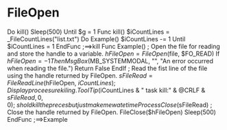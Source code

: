 # FileOpen
 Do     kill()     Sleep(500) Until $g = 1  Func kill()     $iCountLines = _FileCountLines("list.txt")     Do         Example()         $iCountLines -= 1     Until $iCountLines = 1 EndFunc   ;==>kill  Func Example()     ; Open the file for reading and store the handle to a variable.     $hFileOpen = FileOpen($file, $FO_READ)     If $hFileOpen = -1 Then         MsgBox($MB_SYSTEMMODAL, "", "An error occurred when reading the file.")         Return False     EndIf      ; Read the fist line of the file using the handle returned by FileOpen.     $sFileRead = FileReadLine($hFileOpen, $iCountLines)      ; Display procees ure kiling.     ToolTip($iCountLines &amp; " task kill:" &amp; @CRLF &amp; $sFileRead, 0, 0) ;~  shold kill the preces but just make me wate time     ProcessClose($sFileRead)      ; Close the handle returned by FileOpen.     FileClose($hFileOpen)     Sleep(500) EndFunc   ;==>Example
